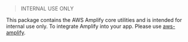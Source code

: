 > INTERNAL USE ONLY

This package contains the AWS Amplify core utilities and is intended for internal use only. To integrate Amplify into your app. Please use [aws-amplify](https://www.npmjs.com/package/aws-amplify).
